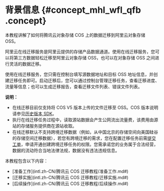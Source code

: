 # 背景信息 {#concept_mhl_wfl_qfb .concept}

本教程讲解了如何将腾讯云对象存储 COS 上的数据迁移到阿里云对象存储 OSS。

阿里云在线迁移服务是阿里云提供的存储产品数据通道。使用在线迁移服务，您可以将第三方数据轻松迁移至阿里云对象存储 OSS，也可以在对象存储 OSS 之间进行灵活的数据迁移。

使用在线迁移服务，您只需在控制台填写源数据地址和目标 OSS 地址信息，并创建迁移任务即可。启动迁移后，您可以通过控制台管理迁移任务，查看迁移进度、流量等信息；也可以生成迁移报告，查看迁移文件列表、错误文件列表。

**说明：** 

-   在线迁移目前仅支持将 COS V5 版本上传的文件迁移至 OSS。COS 版本说明请参见[历史版本 SDK](https://cloud.tencent.com/document/product/436/13698)。
-   执行在线迁移任务过程中，读取源站数据会产生公网流出流量费，该费用由源站的存储服务提供商在源站收取。
-   在线迁移默认不支持跨境迁移数据（例如，从中国北京的存储空间向美国硅谷的存储空间迁移数据），若您有跨境迁移的需求，您在配置迁移任务前需[提交工单](https://selfservice.console.aliyun.com)，申请开通创建跨境迁移任务的权限。您需承诺您的业务属于合法经营，数据的流动符合当地法律法规，数据没有违法违规信息。

本教程包含以下内容：

-   [准备工作](intl.zh-CN/腾讯云 COS 迁移教程/准备工作.md#)
-   [迁移实施](intl.zh-CN/腾讯云 COS 迁移教程/迁移实施.md#)
-   [后续操作](intl.zh-CN/腾讯云 COS 迁移教程/后续操作.md#)

